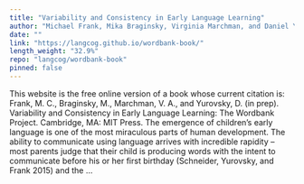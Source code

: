 ```yaml
---
title: "Variability and Consistency in Early Language Learning"
author: "Michael Frank, Mika Braginsky, Virginia Marchman, and Daniel Yurovsky"
date: ""
link: "https://langcog.github.io/wordbank-book/"
length_weight: "32.9%"
repo: "langcog/wordbank-book"
pinned: false
---
```


This website is the free online version of a book whose current citation is: Frank, M. C., Braginsky, M., Marchman, V. A., and Yurovsky, D. (in prep). Variability and Consistency in Early Language Learning: The Wordbank Project. Cambridge, MA: MIT Press. The emergence of children’s early language is one of the most miraculous parts of human development. The ability to communicate using language arrives with incredible rapidity – most parents judge that their child is producing words with the intent to communicate before his or her first birthday (Schneider, Yurovsky, and Frank 2015) and the ...
